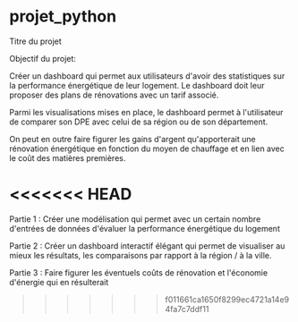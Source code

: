 # projet_python
Titre du projet

Objectif du projet: 

Créer un dashboard qui permet aux utilisateurs d'avoir des statistiques sur la performance énergétique de leur logement. Le dashboard doit leur proposer des plans de rénovations avec un tarif associé. 

Parmi les visualisations mises en place, le dashboard permet à l'utilisateur de comparer son DPE avec celui de sa région ou de son département. 

On peut en outre faire figurer les gains d'argent qu'apporterait une rénovation énergétique en fonction du moyen de chauffage et en lien avec le coût des matières premières.

<<<<<<< HEAD
=======
Partie 1 : Créer une modélisation qui permet avec un certain nombre d'entrées de données d'évaluer la performance énergétique du logement

Partie 2 : Créer un dashboard interactif élégant qui permet de visualiser au mieux les résultats, les comparaisons par rapport à la région / à la ville.

Partie 3 : Faire figurer les éventuels coûts de rénovation et l'économie d'énergie qui en résulterait
>>>>>>> f011661ca1650f8299ec4721a14e94fa7c7ddf11
